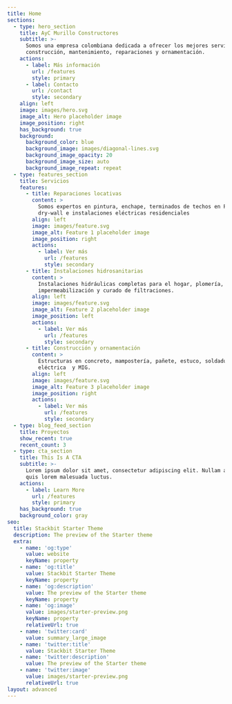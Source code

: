 ```yaml
---
title: Home
sections:
  - type: hero_section
    title: AyC Murillo Constructores
    subtitle: >-
      Somos una empresa colombiana dedicada a ofrecer los mejores servicios de
      construcción, mantenimiento, reparaciones y ornamentación.
    actions:
      - label: Más información
        url: /features
        style: primary
      - label: Contacto
        url: /contact
        style: secondary
    align: left
    image: images/hero.svg
    image_alt: Hero placeholder image
    image_position: right
    has_background: true
    background:
      background_color: blue
      background_image: images/diagonal-lines.svg
      background_image_opacity: 20
      background_image_size: auto
      background_image_repeat: repeat
  - type: features_section
    title: Servicios
    features:
      - title: Reparaciones locativas
        content: >
          Somos expertos en pintura, enchape, terminados de techos en PVC,
          dry-wall e instalaciones eléctricas residenciales
        align: left
        image: images/feature.svg
        image_alt: Feature 1 placeholder image
        image_position: right
        actions:
          - label: Ver más
            url: /features
            style: secondary
      - title: Instalaciones hidrosanitarias
        content: >
          Instalaciones hidráulicas completas para el hogar, plomería,
          impermeabilización y curado de filtraciones.
        align: left
        image: images/feature.svg
        image_alt: Feature 2 placeholder image
        image_position: left
        actions:
          - label: Ver más
            url: /features
            style: secondary
      - title: Construcción y ornamentación
        content: >
          Estructuras en concreto, mampostería, pañete, estuco, soldadura
          eléctrica  y MIG.
        align: left
        image: images/feature.svg
        image_alt: Feature 3 placeholder image
        image_position: right
        actions:
          - label: Ver más
            url: /features
            style: secondary
  - type: blog_feed_section
    title: Proyectos
    show_recent: true
    recent_count: 3
  - type: cta_section
    title: This Is A CTA
    subtitle: >-
      Lorem ipsum dolor sit amet, consectetur adipiscing elit. Nullam a metus
      quis lorem malesuada luctus.
    actions:
      - label: Learn More
        url: /features
        style: primary
    has_background: true
    background_color: gray
seo:
  title: Stackbit Starter Theme
  description: The preview of the Starter theme
  extra:
    - name: 'og:type'
      value: website
      keyName: property
    - name: 'og:title'
      value: Stackbit Starter Theme
      keyName: property
    - name: 'og:description'
      value: The preview of the Starter theme
      keyName: property
    - name: 'og:image'
      value: images/starter-preview.png
      keyName: property
      relativeUrl: true
    - name: 'twitter:card'
      value: summary_large_image
    - name: 'twitter:title'
      value: Stackbit Starter Theme
    - name: 'twitter:description'
      value: The preview of the Starter theme
    - name: 'twitter:image'
      value: images/starter-preview.png
      relativeUrl: true
layout: advanced
---
```

